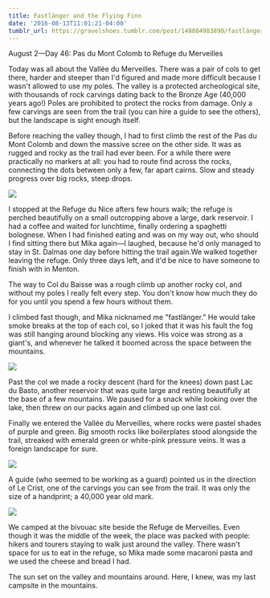 ```yaml
---
title: Fastlänger and the Flying Finn
date: '2016-08-13T11:01:21-04:00'
tumblr_url: https://gravelshoes.tumblr.com/post/148884983890/fastlänger-and-the-flying-finn
---
```


August 2—Day 46: Pas du Mont Colomb to Refuge du Merveilles

Today was all about the Vallée du Merveilles. There was a pair of cols
to get there, harder and steeper than I'd figured and made more
difficult because I wasn't allowed to use my poles. The valley is a
protected archeological site, with thousands of rock carvings dating
back to the Bronze Age (40,000 years ago!) Poles are prohibited to
protect the rocks from damage. Only a few carvings are seen from the
trail (you can hire a guide to see the others), but the landscape is
sight enough itself.

Before reaching the valley though, I had to first climb the rest of the
Pas du Mont Colomb and down the massive scree on the other side. It was
as rugged and rocky as the trail had ever been. For a while there were
practically no markers at all: you had to route find across the rocks,
connecting the dots between only a few, far apart cairns. Slow and
steady progress over big rocks, steep drops.

![](https://66.media.tumblr.com/f8f19b8afbee8a5f7507142d837c89ea/tumblr_inline_obsoxdzU321uncvcw_1280.jpg)

I stopped at the Refuge du Nice afters few hours walk; the refuge is
perched beautifully on a small outcropping above a large, dark
reservoir. I had a coffee and waited for lunchtime, finally ordering a
spaghetti bolognese. When I had finished eating and was on my way out,
who should I find sitting there but Mika again—I laughed, because he'd
only managed to stay in St. Dalmas one day before hitting the trail
again.We walked together leaving the refuge. Only three days left, and
it'd be nice to have someone to finish with in Menton.

The way to Col du Baisse was a rough climb up another rocky col, and
without my poles I really felt every step. You don't know how much they
do for you until you spend a few hours without them.

I climbed fast though, and Mika nicknamed me "fastlänger." He would take
smoke breaks at the top of each col, so I joked that it was his fault
the fog was still hanging around blocking any views. His voice was
strong as a giant's, and whenever he talked it boomed across the space
between the mountains.

![](https://66.media.tumblr.com/cd2e933882f8d6c68ed0dfb66c4b4356/tumblr_inline_obop4kkBoe1uncvcw_1280.jpg)

Past the col we made a rocky descent (hard for the knees) down past Lac
du Basto, another reservoir that was quite large and resting beautifully
at the base of a few mountains. We paused for a snack while looking over
the lake, then threw on our packs again and climbed up one last col.

Finally we entered the Vallée du Merveilles, where rocks were pastel
shades of purple and green. Big smooth rocks like boilerplates stood
alongside the trail, streaked with emerald green or white-pink pressure
veins. It was a foreign landscape for sure.

![](https://66.media.tumblr.com/f3319830a560231353ad51a35d468c95/tumblr_inline_obsp1lTDnH1uncvcw_1280.jpg)

A guide (who seemed to be working as a guard) pointed us in the
direction of Le Crist, one of the carvings you can see from the trail.
It was only the size of a handprint; a 40,000 year old mark.

![](https://66.media.tumblr.com/b3b54e5c6ed738ec06b93aa533370d6e/tumblr_inline_obsp42ceIV1uncvcw_1280.jpg)

We camped at the bivouac site beside the Refuge de Merveilles. Even
though it was the middle of the week, the place was packed with people:
hikers and tourers staying to walk just around the valley. There wasn't
space for us to eat in the refuge, so Mika made some macaroni pasta and
we used the cheese and bread I had.

The sun set on the valley and mountains around. Here, I knew, was my
last campsite in the mountains.

